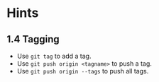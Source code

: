 # Hints

## 1.4 Tagging
- Use `git tag` to add a tag.
- Use `git push origin <tagname>` to push a tag.
- Use `git push origin --tags` to push all tags.